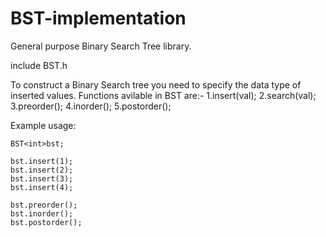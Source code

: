 # BST-implementation
General purpose Binary Search Tree library.

include BST.h

To construct a Binary Search tree you need to specify the data type of inserted values.
Functions avilable in BST are:-
1.insert(val);
2.search(val);
3.preorder();
4.inorder();
5.postorder();

Example usage:

    BST<int>bst;
    
    bst.insert(1);
    bst.insert(2);
    bst.insert(3);
    bst.insert(4);
    
    bst.preorder();
    bst.inorder();
    bst.postorder();
    
